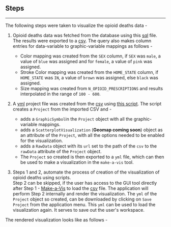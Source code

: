 ## Steps
-----------------

The following steps were taken to visualize the opioid deaths data - 

1. Opioid deaths data was fetched from the database using this [sql](https://github.com/cns-iu/a2agc-dataset/blob/develop/src/create-vis-geomap-opioid-deaths-data.sql) file. The results were exported to a [csv](../data/vis-geomap-opioid-deaths.csv).
 The query also makes column entries for data-variable to graphic-variable mappings as follows -  
    - Color mapping was created from the `SEX` column, if `SEX` was `male`, a value of `blue` was assigned and for `female`, a value of `pink` was assigned.   
    - Stroke Color mapping was created from the `HOME_STATE` column, if `HOME_STATE` was `IN`, a value of `brown` was assigned, else `black` was assigned.  
    - Size mapping was created from `N_OPIOID_PRESCRIPTIONS` and results interpolated in the range of `100 - 600`.

2. A [yml](../data/vis-geomap-opioid-deaths.yml) project file was created from the [csv](../data/vis-geomap-opioid-deaths.csv) using [this script](https://github.com/cns-iu/a2agc-dataset/blob/develop/src/create-vis-geomap-opioid-deaths-project.ts). The script creates a `Project` from the imported CSV and -   

    - adds a `GraphicSymbol`in the `Project` object with all the graphic-variable mappings.  
    - adds a `ScatterplotVisualization` (**Geomap coming soon**) object as an attribute of the `Project`, with all the options needed to be enabled for the visualization.  
    - adds a `RawData` object with its `url` set to the path of the `csv` to the `rawData` attribute of the `Project` object.  
    - The `Project` so created is then exported to a `yml` file, which can then be used to make a visualization in the `make-a-vis` tool.  

3. Steps 1 and 2, automate the process of creation of the visualization of opioid deaths using scripts.  
Step 2 can be skipped, if the user has access to the GUI tool directly after Step 1 - [Make-a-Vis](https://cns-iu.github.io/make-a-vis/) to load the [csv](../data/vis-geomap-opioid-deaths.csv) file. The application will perform Step 2 internally and render the visualization. The `yml` of the `Project` object so created, can be downloaded by clicking on `Save Project` from the application menu. This `yml` can be used to load the visualization again. It serves to save out the user's workspace.

The rendered visualization looks like as follows - 

<!-- Add mav-embed javascript bundle -->
<script src="https://cdn.jsdelivr.net/npm/@dvl-fw/mav-embed@0.3.1/main-es5.js" nomodule></script> 
<script src="https://cdn.jsdelivr.net/npm/@dvl-fw/mav-embed@0.3.1/main-es2015.js" type="module"></script> 
 
<!-- Add a project -->
<mav-project id="proj1" href="../data/vis-geomap-opioid-deaths.yml">
</mav-project>
 
 <div style="height: 500px;">
  <!-- Add a visualization referencing the project -->
  <mav-visualization project="#proj1" index="0"></mav-visualization>
</div>